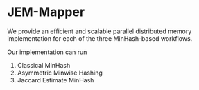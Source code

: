# JEM-Mapper

We provide an efficient and scalable
parallel distributed memory implementation for each of
the three MinHash-based workflows.

Our implementation can run 
  1. Classical MinHash
  2. Asymmetric Minwise Hashing
  3. Jaccard Estimate MinHash 
